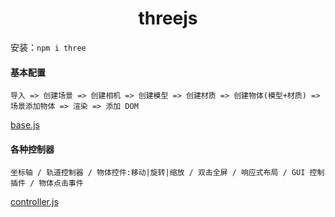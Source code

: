# <center>threejs</center>

安装：`npm i three`

#### 基本配置

```
导入 => 创建场景 => 创建相机 => 创建模型 => 创建材质 => 创建物体(模型+材质) => 场景添加物体 => 渲染 => 添加 DOM
```

[base.js](./base.js)

#### 各种控制器

```
坐标轴 / 轨道控制器 / 物体控件:移动|旋转|缩放 / 双击全屏 / 响应式布局 / GUI 控制插件 / 物体点击事件
```

[controller.js](./controller.js)
